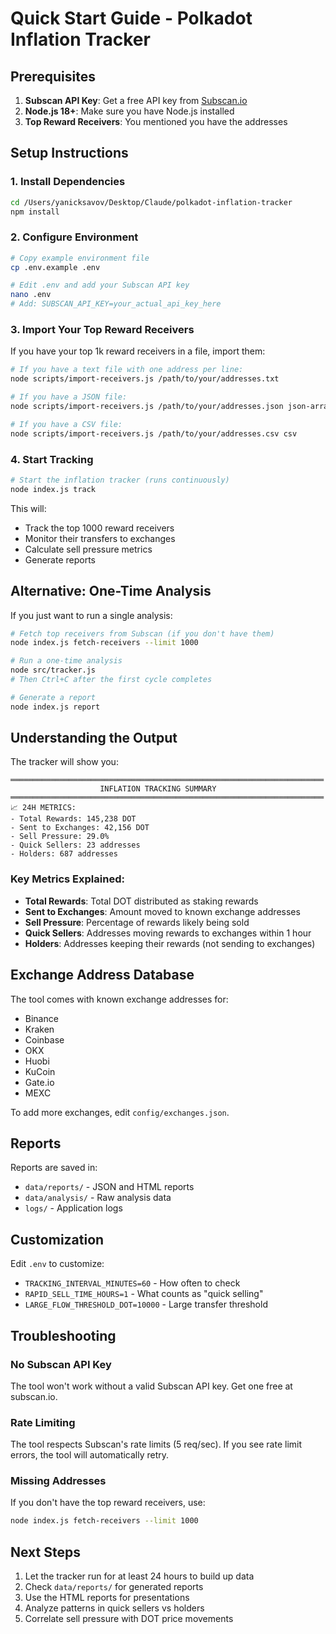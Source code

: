 # Quick Start Guide - Polkadot Inflation Tracker

## Prerequisites

1. **Subscan API Key**: Get a free API key from [Subscan.io](https://subscan.io)
2. **Node.js 18+**: Make sure you have Node.js installed
3. **Top Reward Receivers**: You mentioned you have the addresses

## Setup Instructions

### 1. Install Dependencies

```bash
cd /Users/yanicksavov/Desktop/Claude/polkadot-inflation-tracker
npm install
```

### 2. Configure Environment

```bash
# Copy example environment file
cp .env.example .env

# Edit .env and add your Subscan API key
nano .env
# Add: SUBSCAN_API_KEY=your_actual_api_key_here
```

### 3. Import Your Top Reward Receivers

If you have your top 1k reward receivers in a file, import them:

```bash
# If you have a text file with one address per line:
node scripts/import-receivers.js /path/to/your/addresses.txt

# If you have a JSON file:
node scripts/import-receivers.js /path/to/your/addresses.json json-array

# If you have a CSV file:
node scripts/import-receivers.js /path/to/your/addresses.csv csv
```

### 4. Start Tracking

```bash
# Start the inflation tracker (runs continuously)
node index.js track
```

This will:
- Track the top 1000 reward receivers
- Monitor their transfers to exchanges
- Calculate sell pressure metrics
- Generate reports

## Alternative: One-Time Analysis

If you just want to run a single analysis:

```bash
# Fetch top receivers from Subscan (if you don't have them)
node index.js fetch-receivers --limit 1000

# Run a one-time analysis
node src/tracker.js
# Then Ctrl+C after the first cycle completes

# Generate a report
node index.js report
```

## Understanding the Output

The tracker will show you:

```
══════════════════════════════════════════════════════════════════════
                    INFLATION TRACKING SUMMARY
══════════════════════════════════════════════════════════════════════
📈 24H METRICS:
- Total Rewards: 145,238 DOT
- Sent to Exchanges: 42,156 DOT
- Sell Pressure: 29.0%
- Quick Sellers: 23 addresses
- Holders: 687 addresses
```

### Key Metrics Explained:

- **Total Rewards**: Total DOT distributed as staking rewards
- **Sent to Exchanges**: Amount moved to known exchange addresses
- **Sell Pressure**: Percentage of rewards likely being sold
- **Quick Sellers**: Addresses moving rewards to exchanges within 1 hour
- **Holders**: Addresses keeping their rewards (not sending to exchanges)

## Exchange Address Database

The tool comes with known exchange addresses for:
- Binance
- Kraken
- Coinbase
- OKX
- Huobi
- KuCoin
- Gate.io
- MEXC

To add more exchanges, edit `config/exchanges.json`.

## Reports

Reports are saved in:
- `data/reports/` - JSON and HTML reports
- `data/analysis/` - Raw analysis data
- `logs/` - Application logs

## Customization

Edit `.env` to customize:
- `TRACKING_INTERVAL_MINUTES=60` - How often to check
- `RAPID_SELL_TIME_HOURS=1` - What counts as "quick selling"
- `LARGE_FLOW_THRESHOLD_DOT=10000` - Large transfer threshold

## Troubleshooting

### No Subscan API Key
The tool won't work without a valid Subscan API key. Get one free at subscan.io.

### Rate Limiting
The tool respects Subscan's rate limits (5 req/sec). If you see rate limit errors, the tool will automatically retry.

### Missing Addresses
If you don't have the top reward receivers, use:
```bash
node index.js fetch-receivers --limit 1000
```

## Next Steps

1. Let the tracker run for at least 24 hours to build up data
2. Check `data/reports/` for generated reports
3. Use the HTML reports for presentations
4. Analyze patterns in quick sellers vs holders
5. Correlate sell pressure with DOT price movements